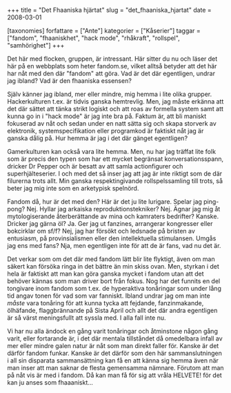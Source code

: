 +++
title = "Det Fhaaniska hjärtat"
slug = "det_fhaaniska_hjartat"
date = 2008-03-01

[taxonomies]
forfattare = ["Ante"]
kategorier = ["Kåserier"]
taggar = ["fandom", "fhaaniskhet", "hack mode", "rhåkraft", "rollspel", "samhörighet"]
+++

Det här med flocken, gruppen, är intressant. Här sitter du nu och läser det här på en webbplats som heter fandom.se, vilket alltså betyder att det här har nåt med den där "fandom" att göra. Vad är det där egentligen, undrar jag ibland? Vad är den fhaaniska essensen?

Själv känner jag ibland, mer eller mindre, mig hemma i lite olika grupper. Hackerkulturen t.ex. är tidvis ganska hemtrevlig. Men, jag måste erkänna att det där sättet att tänka strikt logiskt och att roas av formella system samt att kunna go in i "hack mode" är jag inte bra på. Faktum är, att bli maniskt fokuserad av nåt och sedan under en natt sätta sig och skapa storverk av elektronik, systemspecifikation eller programkod är faktiskt nåt jag är ganska dålig på. Hur hemma är jag i det där gänget egentligen?

Gamerkulturen kan också vara lite hemma. Men, nu har jag träffat lite folk som är precis den typen som har ett mycket begränsat konversationsspann, dricker Dr Pepper och är besatt av att samla actionfigurer och superhjälteserier. I och med det så inser jag att jag är inte riktigt som de där filurerna trots allt. Min ganska respektingivande rollspelssamling till trots, så beter jag mig inte som en arketypisk spelnörd.

Fandom då, hur är det med den? Här är det ju lite lurigare. Spelar jag ping-pong? Nej. Hyllar jag arkaiska reproduktionstekniker? Nej. Ägnar jag mig åt mytologiserande återberättande av mina och kamraters bedrifter? Kanske. Dricker jag gärna öl? Ja. Ger jag ut fanzines, arrangerar kongresser eller bokcirklar om sf/f? Nej, jag har försökt och ledsnade på bristen av entusiasm, på provinsialismen eller den intellektuella stimulansen. Umgås jag ens med fans? Nja, men egentligen inte för att de är fans, vad nu det är.

Det verkar som om det där med fandom lätt blir lite flyktigt, även om man säkert kan försöka ringa in det bättre än min skiss ovan. Men, styrkan i det hela är faktiskt att man kan göra ganska mycket i fandom utan att det behöver kännas som man driver bort från fokus. Nog har det funnits en del tongivare inom fandom som t.ex. de hyperaktiva tonåringar som under lång tid angav tonen för vad som var fanniskt. Ibland undrar jag om man inte <em>måste</em> vara tonåring för att kunna tycka att fejdande, fanzinmakande, ölhäfande, flaggbrännande på Sista April och allt det där andra egentligen är så värst meningsfullt att syssla med. I alla fall inte nu.

Vi har nu alla ändock en gång varit tonåringar och åtminstone någon gång varit, eller fortarande är, i det där mentala tillståndet då omedelbara infall av mer eller mindre galen natur är nåt som man direkt faller för. Kanske är det därför fandom funkar. Kanske är det därför som den här sammanslutningen i all sin disparata sammansättning kan få en att känna sig hemma även när man inser att man saknar de flesta gemensamma nämnare. Förutom att man på nåt vis är med i fandom. Då kan man få för sig att vråla HELVETE! för det kan ju anses som fhaaaniskt...
